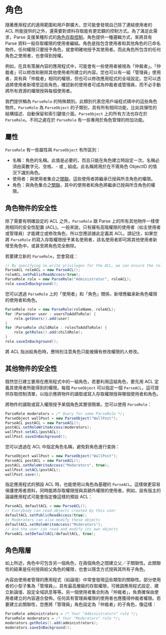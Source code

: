 # 角色

隨著應用程式的適用範圍和用戶群擴大，您可能會發現自己除了連結使用者的 ACL 所能提供的之外，還需要對資料存取能有更宏觀的控制方式。為了滿足此需求，Parse 支援某種形式的[角色存取控制](http://en.wikipedia.org/wiki/Role-based_access_control)。角色提供一種邏輯方式，來將具有 Parse 資料一般存取權限的使用者編組。角色是指包含使用者和其他角色的已命名物件。任何權限只要授予角色，就會明確地授予其使用者。而此角色所包含的任何角色之使用者，也會得到授權。

例如，在具有策展內容的應用程式中，可能會有一些使用者被視為「仲裁者」。「仲裁者」可以修改和刪除其他使用者所建立的內容。您也可以有一組「管理員」使用者，具有與「仲裁者」相同的權限，但也可以修改應用程式的全域設定。您可以透過將使用者新增至這些角色，確認新的使用者可成為仲裁者或管理員，而不必手動將所有資源的權限授與每個使用者。

我們提供稱為 `ParseRole` 的特殊類別。此類別代表您用戶端程式碼中的這些角色物件。`ParseRole` 為 `ParseObject` 的子類別，具有所有相同功能，比如具彈性的結構描述、自動保留和索引鍵值介面。`ParseObject` 上的所有方法也存在於 `ParseRole`。不同之處在於 `ParseRole` 有一些專用於角色管理的附加功能。

## 屬性

`ParseRole` 有一些屬性與 `ParseObject` 有所區別：

*   名稱：角色的名稱。此值是必要的，而且只能在角色建立時設定一次。名稱必須由英數字元、空格、- 或 _ 組成。此名稱將用於在不需角色 ObjectID 的情況下識別角色。
*   使用者：與使用者集合之[關聯](#objects-pointers)，這些使用者將繼承已授與所含角色的權限。
*   角色：與角色集合之[關聯](#objects-pointers)，其中的使用者和角色將繼承已授與所含角色的權限。

## 角色物件的安全性

除了需要有明確設定的 ACL 之外，`ParseRole` 跟 Parse 上的所有其他物件一樣使用相同的安全性配置 (ACL)。一般來說，只有擁有高階權限的使用者（如主使用者或管理員）才能建立或修改角色，所以您應該據此定義其 ACL。請記住，如果您將 `ParseRole` 的寫入存取權限授予某名使用者，該名使用者即可將其他使用者新增至角色中，或甚至將角色完全刪除。

若要建立新的 `ParseRole`，您會寫成：

```java
// By specifying no write privileges for the ACL, we can ensure the role cannot be altered.
ParseACL roleACL = new ParseACL();
roleACL.setPublicReadAccess(true);
ParseRole role = new ParseRole("Administrator", roleACL);
role.saveInBackground();
```

您可以透過 `ParseRole` 上的「使用者」和「角色」關係，新增應繼承新角色權限的使用者和角色。

```java
ParseRole role = new ParseRole(roleName, roleACL);
for (ParseUser user : usersToAddToRole) {
    role.getUsers().add(user)
}
for (ParseRole childRole : rolesToAddToRole) {
    role.getRoles().add(childRole);
}
role.saveInBackground();
```

將 ACL 指派給角色時，應特別注意角色只能被擁有修改權限的人修改。

## 其他物件的安全性

既然您已建立要用在應用程式中的一組角色，若要利用這組角色，要先用 ACL 定義其使用者所能得到的權限。每個 `ParseObject` 可以指定一個 `ParseACL`，這可提供存取控制清單，以指示應將物件的讀取或寫入存取權限授與哪個使用者和角色。

將物件的讀取或寫入權限授予某個角色其實很簡單。您可以使用 `ParseRole`：

```java
ParseRole moderators = /* Query for some ParseRole */;
ParseObject wallPost = new ParseObject("WallPost");
ParseACL postACL = new ParseACL();
postACL.setRoleWriteAccess(moderators);
wallPost.setACL(postACL);
wallPost.saveInBackground();
```

您可以透過在 ACL 中指定角色名稱，避免對角色進行查詢：

```java
ParseObject wallPost = new ParseObject("WallPost");
ParseACL postACL = new ParseACL();
postACL.setRoleWriteAccess("Moderators", true);
wallPost.setACL(postACL);
wallPost.save();
```

指定應用程式的預設 ACL 時，也能使用以角色為基礎的 `ParseACL`。這樣做更容易保護使用者資料，同時能將存取權限授與具額外權限的使用者。例如，設有版主的論譠應用程式可能會指定像這樣的預設 ACL：

```java 
ParseACL defaultACL = new ParseACL();
// Everybody can read objects created by this user
defaultACL.setPublicReadAccess(true);
// Moderators can also modify these objects
defaultACL.setRoleWriteAccess("Moderators");
// And the user can read and modify its own objects
ParseACL.setDefaultACL(defaultACL, true);
```

## 角色階層

如上所述，角色中可包含另一個角色，在兩個角色之間建立父／子關聯性。此關聯性的結果是任何授與給父角色的權限，也會以隱含方式授與其所有子角色。

內容由使用者管理的應用程式（如論壇）中常會發現這些類型的關聯性。部分使用者的小型子集為「管理員」，具有最高層級的存取權限，可微調應用程式設定、建立新論壇、設定全域訊息等等。另一個使用者集合則為「仲裁者」，負責確保由使用者建立的內容適合發佈。任何具有管理員權限的使用者也應獲得仲裁者權限。若要建立此關聯性，您應將「管理員」角色設定為「仲裁者」的子角色，像這樣：

```java
ParseRole administrators = /* Your "Administrators" role */;
ParseRole moderators = /* Your "Moderators" role */;
moderators.getRoles().add(administrators);
moderators.saveInBackground();
```
